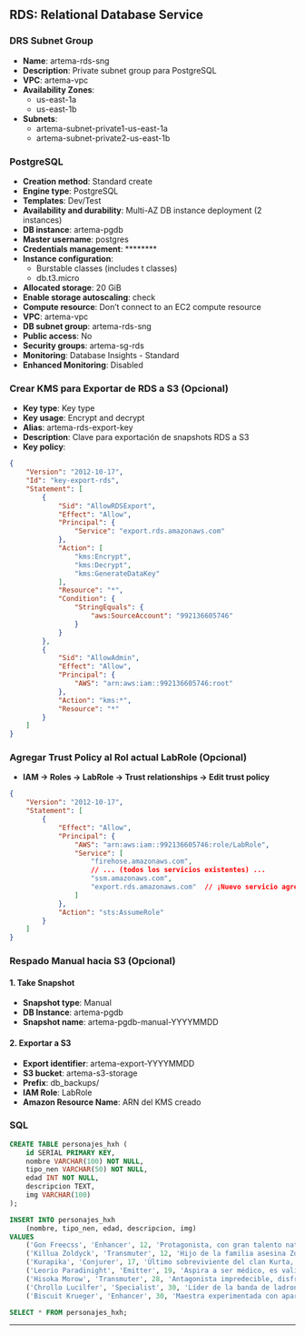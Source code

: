 
## **RDS**: Relational Database Service
### DRS Subnet Group
- **Name**: artema-rds-sng
- **Description**: Private subnet group para PostgreSQL
- **VPC**: artema-vpc
- **Availability Zones**:
    - us-east-1a
    - us-east-1b
- **Subnets**:
    - artema-subnet-private1-us-east-1a
    - artema-subnet-private2-us-east-1b

### PostgreSQL
- **Creation method**: Standard create
- **Engine type**: PostgreSQL
- **Templates**: Dev/Test
- **Availability and durability**: Multi-AZ DB instance deployment (2 instances)
- **DB instance**: artema-pgdb
- **Master username**: postgres
- **Credentials management**: ********
- **Instance configuration**:
    - Burstable classes (includes t classes)
    - db.t3.micro
- **Allocated storage**: 20 GiB
- **Enable storage autoscaling**: check
- **Compute resource**: Don’t connect to an EC2 compute resource
- **VPC**: artema-vpc
- **DB subnet group**: artema-rds-sng
- **Public access**: No
- **Security groups**: artema-sg-rds
- **Monitoring**: Database Insights - Standard
- **Enhanced Monitoring**: Disabled  

### Crear KMS para Exportar de RDS a S3 (Opcional)
- **Key type**: Key type
- **Key usage**: Encrypt and decrypt
- **Alias**: artema-rds-export-key
- **Description**: Clave para exportación de snapshots RDS a S3
- **Key policy**: 
```json
{
    "Version": "2012-10-17",
    "Id": "key-export-rds",
    "Statement": [
        {
            "Sid": "AllowRDSExport",
            "Effect": "Allow",
            "Principal": {
                "Service": "export.rds.amazonaws.com"
            },
            "Action": [
                "kms:Encrypt",
                "kms:Decrypt",
                "kms:GenerateDataKey"
            ],
            "Resource": "*",
            "Condition": {
                "StringEquals": {
                    "aws:SourceAccount": "992136605746"
                }
            }
        },
        {
            "Sid": "AllowAdmin",
            "Effect": "Allow",
            "Principal": {
                "AWS": "arn:aws:iam::992136605746:root"
            },
            "Action": "kms:*",
            "Resource": "*"
        }
    ]
}
```

### Agregar Trust Policy al Rol actual LabRole (Opcional)
- **IAM → Roles → LabRole → Trust relationships → Edit trust policy**
```json
{
    "Version": "2012-10-17",
    "Statement": [
        {
            "Effect": "Allow",
            "Principal": {
                "AWS": "arn:aws:iam::992136605746:role/LabRole",
                "Service": [
                    "firehose.amazonaws.com",
                    // ... (todos los servicios existentes) ...
                    "ssm.amazonaws.com",
                    "export.rds.amazonaws.com"  // ¡Nuevo servicio agregado!
                ]
            },
            "Action": "sts:AssumeRole"
        }
    ]
}
```


### Respado Manual hacia S3 (Opcional)
#### 1. Take Snapshot
- **Snapshot type**: Manual
- **DB Instance**: artema-pgdb
- **Snapshot name**: artema-pgdb-manual-YYYYMMDD
#### 2. Exportar a S3
- **Export identifier**: artema-export-YYYYMMDD
- **S3 bucket**: artema-s3-storage
- **Prefix**: db_backups/
- **IAM Role**: LabRole
- **Amazon Resource Name**: ARN del KMS creado

### SQL
```sql
CREATE TABLE personajes_hxh (
    id SERIAL PRIMARY KEY,
    nombre VARCHAR(100) NOT NULL,
    tipo_nen VARCHAR(50) NOT NULL,
    edad INT NOT NULL,
    descripcion TEXT,
    img VARCHAR(100)
);
```

```sql
INSERT INTO personajes_hxh 
    (nombre, tipo_nen, edad, descripcion, img)
VALUES
    ('Gon Freecss', 'Enhancer', 12, 'Protagonista, con gran talento natural para el Nen.', 'gon.webp'),
    ('Killua Zoldyck', 'Transmuter', 12, 'Hijo de la familia asesina Zoldyck, amigo cercano de Gon.', 'killua.webp'),
    ('Kurapika', 'Conjurer', 17, 'Último sobreviviente del clan Kurta, busca venganza.', 'kurapika.webp'),
    ('Leorio Paradinight', 'Emitter', 19, 'Aspira a ser médico, es valiente y decidido.', 'leorio.webp'),
    ('Hisoka Morow', 'Transmuter', 28, 'Antagonista impredecible, disfruta de la pelea.', 'hisoka.webp'),
    ('Chrollo Lucilfer', 'Specialist', 30, 'Líder de la banda de ladrones Fantasma.', 'chrollo.webp'),
    ('Biscuit Krueger', 'Enhancer', 30, 'Maestra experimentada con apariencia joven.', 'biscuit.webp');
```

```sql
SELECT * FROM personajes_hxh;
```

---
